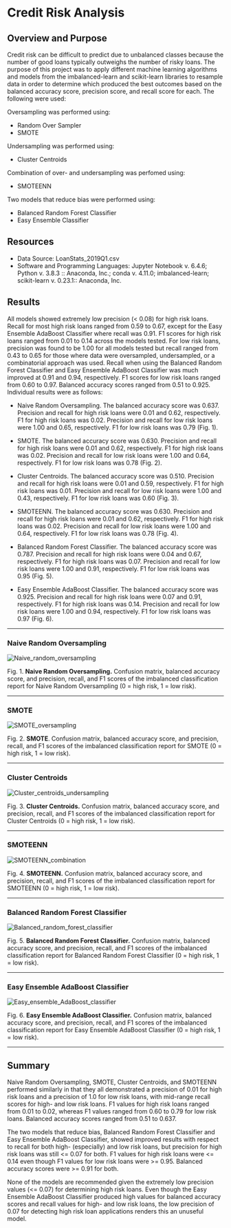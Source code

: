 # Credit Risk Analysis
## Overview and Purpose
Credit risk can be difficult to predict due to unbalanced classes because the number of good loans typically outweighs the number of risky loans.  The purpose of this project was to apply different machine learning algorithms and models from the imbalanced-learn and scikit-learn libraries to resample data in order to determine which  produced the best outcomes based on the balanced accuracy score, precision score, and recall score for each.  The following were used: 

Oversampling was performed using:
- Random Over Sampler
- SMOTE

Undersampling was performed using:
- Cluster Centroids

Combination of over- and undersampling was perfomed using:
- SMOTEENN

Two models that reduce bias were performed using:
- Balanced Random Forest Classifier
- Easy Ensemble Classifier

## Resources
- Data Source: LoanStats_2019Q1.csv
- Software and Programming Languages: Jupyter Notebook v. 6.4.6; Python v. 3.8.3 :: Anaconda, Inc.; conda v. 4.11.0; imbalanced-learn; scikit-learn v. 0.23.1:: Anaconda, Inc. 


## Results

All models showed extremely low precision (< 0.08) for high risk loans. Recall for most high risk loans ranged from 0.59 to 0.67, except for the Easy Ensemble AdaBoost Classifier where recall was 0.91.  F1 scores for high risk loans ranged from 0.01 to 0.14 across the models tested.  For low risk loans, precision was found to be 1.00 for all models tested but recall ranged from 0.43 to 0.65 for those where data were oversampled, undersampled, or a combinatorial approach was used.  Recall when using the Balanced Random Forest Classifier and Easy Ensemble AdaBoost Classifier was much improved at 0.91 and 0.94, respectively.  F1 scores for low risk loans ranged from 0.60 to 0.97.  Balanced accuracy scores ranged from 0.51 to 0.925. Individual results were as follows:

- Naive Random Oversampling.  The balanced accuracy score was 0.637.  Precision and recall for high risk loans were 0.01 and 0.62, respectively.  F1 for high risk loans was 0.02.  Precision and recall for low risk loans were 1.00 and 0.65, respectively.  F1 for low risk loans was 0.79 (Fig. 1).

- SMOTE. The balanced accuracy score was 0.630.  Precision and recall for high risk loans were 0.01 and 0.62, respectively.  F1 for high risk loans was 0.02.  Precision and recall for low risk loans were 1.00 and 0.64, respectively.  F1 for low risk loans was 0.78 (Fig. 2).

- Cluster Centroids.  The balanced accuracy score was 0.510.  Precision and recall for high risk loans were 0.01 and 0.59, respectively.  F1 for high risk loans was 0.01.  Precision and recall for low risk loans were 1.00 and 0.43, respectively.  F1 for low risk loans was 0.60 (Fig. 3).

- SMOTEENN.  The balanced accuracy score was 0.630. Precision and recall for high risk loans were 0.01 and 0.62, respectively.   F1 for high risk loans was 0.02.  Precision and recall for low risk loans were 1.00 and 0.64, respectively.  F1 for low risk loans was 0.78 (Fig. 4).

- Balanced Random Forest Classifier.  The balanced accuracy score was 0.787.  Precision and recall for high risk loans were 0.04 and 0.67, respectively. F1 for high risk loans was 0.07.  Precision and recall for low risk loans were 1.00 and 0.91, respectively.  F1 for low risk loans was 0.95 (Fig. 5).

- Easy Ensemble AdaBoost Classifier.  The balanced accuracy score was 0.925.  Precision and recall for high risk loans were 0.07 and 0.91, respectively.  F1 for high risk loans was 0.14. Precision and recall for low risk loans were 1.00 and 0.94, respectively.  F1 for low risk loans was 0.97 (Fig. 6).



__________________________________________________________________________________________________________________________________________________________________
### Naive Random Oversampling

![Naive_random_oversampling](https://user-images.githubusercontent.com/95387273/163584417-d3e66766-012d-4f57-b55d-c4b20ac44146.png)

Fig. 1.  **Naive Random Oversampling.** Confusion matrix, balanced accuracy score, and precision, recall, and F1 scores of the imbalanced classification report for Naive Random Oversampling (0 = high risk, 1 = low risk).

___________________________________________________________________________________________________________________________________________________________________

### SMOTE

![SMOTE_oversampling](https://user-images.githubusercontent.com/95387273/163585602-b166169b-ab24-4cc4-ac9f-a92b128175ff.png)

Fig. 2. **SMOTE**. Confusion matrix, balanced accuracy score, and precision, recall, and F1 scores of the imbalanced classification report for SMOTE (0 = high risk, 1 = low risk). 

___________________________________________________________________________________________________________________________________________________________________

### Cluster Centroids

![Cluster_centroids_undersampling](https://user-images.githubusercontent.com/95387273/163586011-d71bf2cb-0996-4809-ad80-dfbdc0fc9cf1.png)

Fig. 3. **Cluster Centroids.** Confusion matrix, balanced accuracy score, and precision, recall, and F1 scores of the imbalanced classification report for Cluster Centroids (0 = high risk, 1 = low risk).

___________________________________________________________________________________________________________________________________________________________________

### SMOTEENN

![SMOTEENN_combination](https://user-images.githubusercontent.com/95387273/163586539-76daa493-6564-4dab-b1a6-1add20256f92.png)

Fig. 4. **SMOTEENN.** Confusion matrix, balanced accuracy score, and precision, recall, and F1 scores of the imbalanced classification report for SMOTEENN (0 = high risk, 1 = low risk).

___________________________________________________________________________________________________________________________________________________________________

### Balanced Random Forest Classifier

![Balanced_random_forest_classifier](https://user-images.githubusercontent.com/95387273/163587015-43f4e119-72a5-472f-8068-f7a810c5631a.png)

Fig. 5. **Balanced Random Forest Classifier.** Confusion matrix, balanced accuracy score, and precision, recall, and F1 scores of the imbalanced classification report for Balanced Random Forest Classifier (0 = high risk, 1 = low risk).

___________________________________________________________________________________________________________________________________________________________________

### Easy Ensemble AdaBoost Classifier

![Easy_ensemble_AdaBoost_classifier](https://user-images.githubusercontent.com/95387273/163587199-1931d916-1e16-4af2-9255-6c25418c05ce.png)

Fig. 6.  **Easy Ensemble AdaBoost Classifier.** Confusion matrix, balanced accuracy score, and precision, recall, and F1 scores of the imbalanced classification report for Easy Ensemble AdaBoost Classifier (0 = high risk, 1 = low risk). 

____________________________________________________________________________________________________________________________________________________________________

## Summary
Naive Random Oversampling, SMOTE, Cluster Centroids, and SMOTEENN performed similarly in that they all demonstrated a precision of 0.01 for high risk loans and a precision of 1.0 for low risk loans, with mid-range recall scores for high- and low risk loans. F1 values for high risk loans ranged from 0.01 to 0.02, whereas F1 values ranged from 0.60 to 0.79 for low risk loans.  Balanced accuracy scores ranged from 0.51 to 0.637.

The two models that reduce bias, Balanced Random Forest Classifier and Easy Ensemble AdaBoost Classifier, showed improved results with respect to recall for both high- (especially) and low risk loans, but precision for high risk loans was still <= 0.07 for both.  F1 values for high risk loans were <= 0.14 even though F1 values for low risk loans were >= 0.95. Balanced accuracy scores were >= 0.91 for both.

None of the models are recommended given the extremely low precision values (<= 0.07) for determining high risk loans.   Even though the Easy Ensemble AdaBoost Classifier produced high values for balanced accuracy scores and recall values for high- and low risk loans, the low precision of 0.07 for detecting high risk loan applications renders this an unuseful model. 

